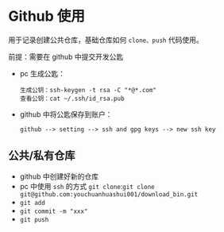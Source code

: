 # Github 使用

用于记录创建公共仓库，基础仓库如何 `clone、push` 代码使用。



前提：需要在 github 中提交开发公匙

- pc 生成公匙：

  ```
  生成公钥：ssh-keygen -t rsa -C "*@*.com"
  查看公钥：cat ~/.ssh/id_rsa.pub
  ```

- github 中将公匙保存到账户：

  ```
  github --> setting --> ssh and gpg keys --> new ssh key
  ```

  

## 公共/私有仓库

- github 中创建好新的仓库
- pc 中使用 `ssh` 的方式 `git clone`:`git clone git@github.com:youchuanhuashui001/download_bin.git`
- `git add`
- `git commit -m "xxx"`
- `git push`






